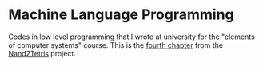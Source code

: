 # Machine Language Programming
Codes in low level programming that I wrote at university for the "elements of computer systems" course. This is the <a href="https://www.nand2tetris.org/project04">fourth chapter</a> from the <a href="https://www.nand2tetris.org/">Nand2Tetris</a> project. 

